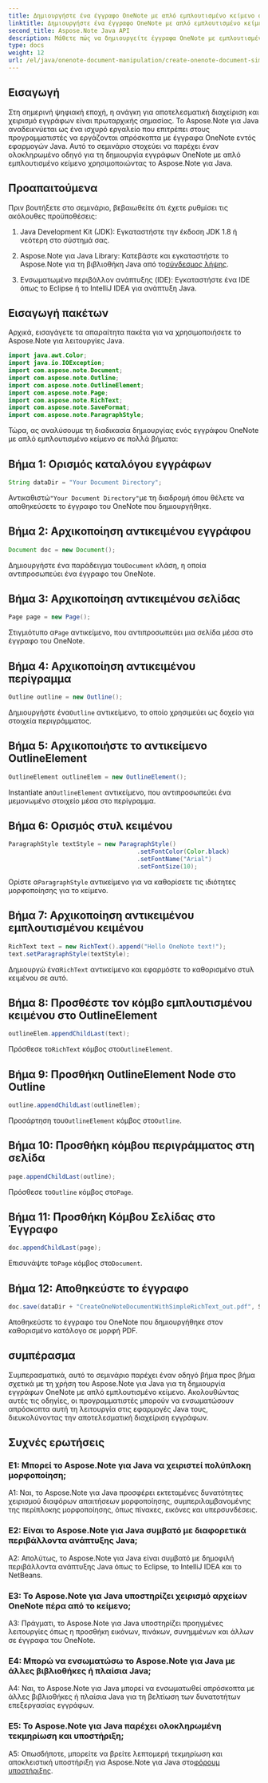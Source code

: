 ```yaml
---
title: Δημιουργήστε ένα έγγραφο OneNote με απλό εμπλουτισμένο κείμενο σε Java
linktitle: Δημιουργήστε ένα έγγραφο OneNote με απλό εμπλουτισμένο κείμενο σε Java
second_title: Aspose.Note Java API
description: Μάθετε πώς να δημιουργείτε έγγραφα OneNote με εμπλουτισμένο κείμενο χρησιμοποιώντας το Aspose.Note Java. Ενσωματώστε αυτήν τη λειτουργικότητα στις εφαρμογές σας Java για αποτελεσματική διαχείριση εγγράφων.
type: docs
weight: 12
url: /el/java/onenote-document-manipulation/create-onenote-document-simple-rich-text/
---
```

## Εισαγωγή

Στη σημερινή ψηφιακή εποχή, η ανάγκη για αποτελεσματική διαχείριση και χειρισμό εγγράφων είναι πρωταρχικής σημασίας. Το Aspose.Note για Java αναδεικνύεται ως ένα ισχυρό εργαλείο που επιτρέπει στους προγραμματιστές να εργάζονται απρόσκοπτα με έγγραφα OneNote εντός εφαρμογών Java. Αυτό το σεμινάριο στοχεύει να παρέχει έναν ολοκληρωμένο οδηγό για τη δημιουργία εγγράφων OneNote με απλό εμπλουτισμένο κείμενο χρησιμοποιώντας το Aspose.Note για Java.

## Προαπαιτούμενα

Πριν βουτήξετε στο σεμινάριο, βεβαιωθείτε ότι έχετε ρυθμίσει τις ακόλουθες προϋποθέσεις:

1. Java Development Kit (JDK): Εγκαταστήστε την έκδοση JDK 1.8 ή νεότερη στο σύστημά σας.
   
2.  Aspose.Note για Java Library: Κατεβάστε και εγκαταστήστε το Aspose.Note για τη βιβλιοθήκη Java από το[σύνδεσμος λήψης](https://releases.aspose.com/note/java/).
   
3. Ενσωματωμένο περιβάλλον ανάπτυξης (IDE): Εγκαταστήστε ένα IDE όπως το Eclipse ή το IntelliJ IDEA για ανάπτυξη Java.

## Εισαγωγή πακέτων

Αρχικά, εισαγάγετε τα απαραίτητα πακέτα για να χρησιμοποιήσετε το Aspose.Note για λειτουργίες Java.

```java
import java.awt.Color;
import java.io.IOException;
import com.aspose.note.Document;
import com.aspose.note.Outline;
import com.aspose.note.OutlineElement;
import com.aspose.note.Page;
import com.aspose.note.RichText;
import com.aspose.note.SaveFormat;
import com.aspose.note.ParagraphStyle;
```

Τώρα, ας αναλύσουμε τη διαδικασία δημιουργίας ενός εγγράφου OneNote με απλό εμπλουτισμένο κείμενο σε πολλά βήματα:

## Βήμα 1: Ορισμός καταλόγου εγγράφων

```java
String dataDir = "Your Document Directory";
```

 Αντικαθιστώ`"Your Document Directory"`με τη διαδρομή όπου θέλετε να αποθηκεύσετε το έγγραφο του OneNote που δημιουργήθηκε.

## Βήμα 2: Αρχικοποίηση αντικειμένου εγγράφου

```java
Document doc = new Document();
```

 Δημιουργήστε ένα παράδειγμα του`Document` κλάση, η οποία αντιπροσωπεύει ένα έγγραφο του OneNote.

## Βήμα 3: Αρχικοποίηση αντικειμένου σελίδας

```java
Page page = new Page();
```

 Στιγμιότυπο α`Page` αντικείμενο, που αντιπροσωπεύει μια σελίδα μέσα στο έγγραφο του OneNote.

## Βήμα 4: Αρχικοποίηση αντικειμένου περίγραμμα

```java
Outline outline = new Outline();
```

 Δημιουργήστε ένα`Outline` αντικείμενο, το οποίο χρησιμεύει ως δοχείο για στοιχεία περιγράμματος.

## Βήμα 5: Αρχικοποιήστε το αντικείμενο OutlineElement

```java
OutlineElement outlineElem = new OutlineElement();
```

 Instantiate an`OutlineElement` αντικείμενο, που αντιπροσωπεύει ένα μεμονωμένο στοιχείο μέσα στο περίγραμμα.

## Βήμα 6: Ορισμός στυλ κειμένου

```java
ParagraphStyle textStyle = new ParagraphStyle()
                                    .setFontColor(Color.black)
                                    .setFontName("Arial")
                                    .setFontSize(10);
```

 Ορίστε α`ParagraphStyle` αντικείμενο για να καθορίσετε τις ιδιότητες μορφοποίησης για το κείμενο.

## Βήμα 7: Αρχικοποίηση αντικειμένου εμπλουτισμένου κειμένου

```java
RichText text = new RichText().append("Hello OneNote text!");
text.setParagraphStyle(textStyle);
```

 Δημιουργώ ένα`RichText` αντικείμενο και εφαρμόστε το καθορισμένο στυλ κειμένου σε αυτό.

## Βήμα 8: Προσθέστε τον κόμβο εμπλουτισμένου κειμένου στο OutlineElement

```java
outlineElem.appendChildLast(text);
```

 Πρόσθεσε το`RichText` κόμβος στο`OutlineElement`.

## Βήμα 9: Προσθήκη OutlineElement Node στο Outline

```java
outline.appendChildLast(outlineElem);
```

 Προσάρτηση του`OutlineElement` κόμβος στο`Outline`.

## Βήμα 10: Προσθήκη κόμβου περιγράμματος στη σελίδα

```java
page.appendChildLast(outline);
```

 Πρόσθεσε το`Outline` κόμβος στο`Page`.

## Βήμα 11: Προσθήκη Κόμβου Σελίδας στο Έγγραφο

```java
doc.appendChildLast(page);
```

 Επισυνάψτε το`Page` κόμβος στο`Document`.

## Βήμα 12: Αποθηκεύστε το έγγραφο

```java
doc.save(dataDir + "CreateOneNoteDocumentWithSimpleRichText_out.pdf", SaveFormat.Pdf);
```

Αποθηκεύστε το έγγραφο του OneNote που δημιουργήθηκε στον καθορισμένο κατάλογο σε μορφή PDF.

## συμπέρασμα

Συμπερασματικά, αυτό το σεμινάριο παρέχει έναν οδηγό βήμα προς βήμα σχετικά με τη χρήση του Aspose.Note για Java για τη δημιουργία εγγράφων OneNote με απλό εμπλουτισμένο κείμενο. Ακολουθώντας αυτές τις οδηγίες, οι προγραμματιστές μπορούν να ενσωματώσουν απρόσκοπτα αυτή τη λειτουργία στις εφαρμογές Java τους, διευκολύνοντας την αποτελεσματική διαχείριση εγγράφων.

## Συχνές ερωτήσεις

### Ε1: Μπορεί το Aspose.Note για Java να χειριστεί πολύπλοκη μορφοποίηση;

A1: Ναι, το Aspose.Note για Java προσφέρει εκτεταμένες δυνατότητες χειρισμού διαφόρων απαιτήσεων μορφοποίησης, συμπεριλαμβανομένης της περίπλοκης μορφοποίησης, όπως πίνακες, εικόνες και υπερσυνδέσεις.

### Ε2: Είναι το Aspose.Note για Java συμβατό με διαφορετικά περιβάλλοντα ανάπτυξης Java;

A2: Απολύτως, το Aspose.Note για Java είναι συμβατό με δημοφιλή περιβάλλοντα ανάπτυξης Java όπως το Eclipse, το IntelliJ IDEA και το NetBeans.

### Ε3: Το Aspose.Note για Java υποστηρίζει χειρισμό αρχείων OneNote πέρα από το κείμενο;

A3: Πράγματι, το Aspose.Note για Java υποστηρίζει προηγμένες λειτουργίες όπως η προσθήκη εικόνων, πινάκων, συνημμένων και άλλων σε έγγραφα του OneNote.

### Ε4: Μπορώ να ενσωματώσω το Aspose.Note για Java με άλλες βιβλιοθήκες ή πλαίσια Java;

A4: Ναι, το Aspose.Note για Java μπορεί να ενσωματωθεί απρόσκοπτα με άλλες βιβλιοθήκες ή πλαίσια Java για τη βελτίωση των δυνατοτήτων επεξεργασίας εγγράφων.

### Ε5: Το Aspose.Note για Java παρέχει ολοκληρωμένη τεκμηρίωση και υποστήριξη;

 A5: Οπωσδήποτε, μπορείτε να βρείτε λεπτομερή τεκμηρίωση και αποκλειστική υποστήριξη για Aspose.Note για Java στο[φόρουμ υποστήριξης](https://forum.aspose.com/c/note/28).
